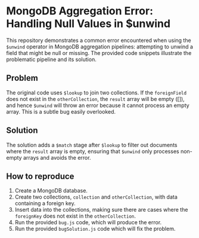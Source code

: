 # MongoDB Aggregation Error: Handling Null Values in $unwind

This repository demonstrates a common error encountered when using the `$unwind` operator in MongoDB aggregation pipelines: attempting to unwind a field that might be null or missing.  The provided code snippets illustrate the problematic pipeline and its solution.

## Problem

The original code uses `$lookup` to join two collections. If the `foreignField` does not exist in the `otherCollection`, the `result` array will be empty ([]), and hence `$unwind` will throw an error because it cannot process an empty array.  This is a subtle bug easily overlooked. 

## Solution

The solution adds a `$match` stage after `$lookup` to filter out documents where the `result` array is empty, ensuring that `$unwind` only processes non-empty arrays and avoids the error.

## How to reproduce

1.  Create a MongoDB database.
2.  Create two collections, `collection` and `otherCollection`, with data containing a foreign key.
3.  Insert data into the collections, making sure there are cases where the `foreignKey` does not exist in the `otherCollection`.
4.  Run the provided `bug.js` code, which will produce the error. 
5. Run the provided `bugSolution.js` code which will fix the problem.
